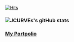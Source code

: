[![Hits](https://hits.seeyoufarm.com/api/count/incr/badge.svg?url=https%3A%2F%2Fgithub.com%2FJCURVEs&count_bg=%239C0AFD&title_bg=%23555555&icon=nintendogamecube.svg&icon_color=%23E7E7E7&title=hits&edge_flat=false)](https://hits.seeyoufarm.com)

### ![JCURVEs's gitHub stats](https://github-readme-stats.vercel.app/api?username=JCURVEs&show_icons=true&theme=radical)
### [My Portpolio](https://tome.app/jcurve/jaehee-cho-portpolio-clhirrwfq0bft9a40jcp4rqld)

<!---
JCURVEs/JCURVEs is a ✨ special ✨ repository because its `README.md` (this file) appears on your GitHub profile.
You can click the Preview link to take a look at your changes.
--->
